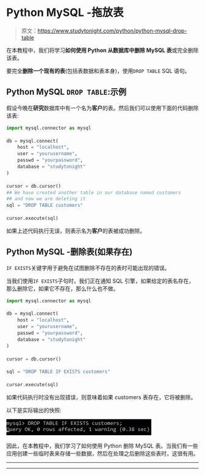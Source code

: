 # Python MySQL -拖放表

> 原文：<https://www.studytonight.com/python/python-mysql-drop-table>

在本教程中，我们将学习**如何使用 Python 从数据库中删除 MySQL 表**或完全删除该表。

要完全**删除一个现有的表**(包括表数据和表本身)，使用`DROP TABLE` SQL 语句。

## Python MySQL `DROP TABLE`:示例

假设今晚在**研究**数据库中有一个名为**客户**的表。然后我们可以使用下面的代码删除该表:

```py
import mysql.connector as mysql

db = mysql.connect(
    host = "localhost",
    user = "yourusername",
    passwd = "yourpassword",
    database = "studytonight"
)

cursor = db.cursor()
## We have created another table in our database named customers  
## and now we are deleting it
sql = "DROP TABLE customers"

cursor.execute(sql)
```

如果上述代码执行无误，则表示名为**客户**的表被成功删除。

## Python MySQL -删除表(如果存在)

`IF EXISTS`关键字用于避免在试图删除不存在的表时可能出现的错误。

当我们使用`IF EXISTS`子句时，我们正在通知 SQL 引擎，如果给定的表名存在，那么删除它，如果它不存在，那么什么也不做。

```py
import mysql.connector as mysql

db = mysql.connect(
    host = "localhost",
    user = "yourusername",
    passwd = "yourpassword",
    database = "studytonight"
)

cursor = db.cursor()

sql = "DROP TABLE IF EXISTS customers"

cursor.execute(sql)
```

如果代码执行时没有出现错误，则意味着如果 customers 表存在，它将被删除。

以下是实际输出的快照:

![python mysql drop table output](img/86f4d9dd32871520d054d66248b27fb4.png)

因此，在本教程中，我们学习了如何使用 Python 删除 MySQL 表。当我们有一些应用创建一些临时表来存储一些数据，然后在处理之后删除这些表时，这很有用。

* * *

* * *